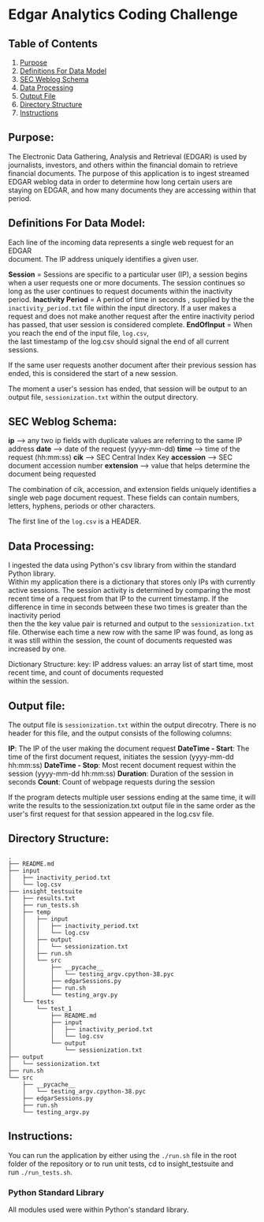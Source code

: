 # Edgar Analytics Coding Challenge

## Table of Contents

1. [Purpose](https://github.com/yohn-dezmon/edgar-analytics#purpose)
2. [Definitions For Data Model](https://github.com/yohn-dezmon/edgar-analytics#definitions-for-data-model)
3. [SEC Weblog Schema](https://github.com/yohn-dezmon/edgar-analytics#sec-weblog-schema)
4. [Data Processing](https://github.com/yohn-dezmon/edgar-analytics#data-processing)
5. [Output File](https://github.com/yohn-dezmon/edgar-analytics#output-file)
6. [Directory Structure](https://github.com/yohn-dezmon/edgar-analytics#directory-structure)
7. [Instructions](https://github.com/yohn-dezmon/edgar-analytics#instructions)

## Purpose:  
The Electronic Data Gathering, Analysis and Retrieval (EDGAR) is used by
journalists, investors, and others within the financial domain to retrieve
financial documents. The purpose of this application is to ingest streamed EDGAR
weblog data in order to determine how long certain users are staying on EDGAR,
and how many documents they are accessing within that period.


## Definitions For Data Model:

Each line of the incoming data represents a single web request for an EDGAR  
document. The IP address uniquely identifies a given user.

**Session** = Sessions are specific to a particular user (IP), a session begins
when a user requests one or more documents. The session continues so long
as the user continues to request documents within the inactivity period.
**Inactivity Period** = A period of time in seconds , supplied by the the  ```inactivity_period.txt``` file within the input directory. If a user makes
a request and does not make another request after the entire inactivity period  
has passed, that user session is considered complete.
**EndOfInput** = When you reach the end of the input file, ```log.csv```,  
the last timestamp of the log.csv should signal the end of all current
sessions.

If the same user requests another document after their previous session has
ended, this is considered the start of a new session.

The moment a user's session has ended, that session will be output to an
output file, ```sessionization.txt``` within the output directory.

## SEC Weblog Schema:

**ip** --> any two ip fields with duplicate values are referring to the same IP address
**date** --> date of the request (yyyy-mm-dd)
**time** --> time of the request (hh:mm:ss)
**cik** --> SEC Central Index Key
**accession** --> SEC document accession number
**extension** --> value that helps determine the document being requested

The combination of cik, accession, and extension fields uniquely identifies a single web page document request. These fields can contain numbers, letters, hyphens, periods or other characters.

The first line of the ```log.csv``` is a HEADER.

## Data Processing:
I ingested the data using Python's csv library from within the standard Python library.  
Within my application there is a dictionary that stores only IPs with currently
active sessions. The session activity is determined by comparing the most recent
time of a request from that IP to the current timestamp. If the difference
in time in seconds between these two times is greater than the inactivity period  
then the the key value pair is returned and output to the ```sessionization.txt```  
file. Otherwise each time a new row with the same IP was found, as long as it was still   within the session, the count of documents requested was increased by one.

Dictionary Structure:
key: IP address
values: an array list of start time, most recent time, and count of documents requested  
within the session.


## Output file:
The output file is ```sessionization.txt``` within the output direcotry.
There is no header for this file, and the output consists of the following columns:

**IP**: The IP of the user making the document request
**DateTime - Start**: The time of the first document request, initiates the session
(yyyy-mm-dd hh:mm:ss)
**DateTime - Stop**: Most recent document request within the session
(yyyy-mm-dd hh:mm:ss)
**Duration**: Duration of the session in seconds
**Count**: Count of webpage requests during the session

If the program detects multiple user sessions ending at the same time, it will
write the results to the sessionization.txt output file in the same order as the  
user's first request for that session appeared in the log.csv file.


## Directory Structure:

```
.
├── README.md
├── input
│   ├── inactivity_period.txt
│   └── log.csv
├── insight_testsuite
│   ├── results.txt
│   ├── run_tests.sh
│   ├── temp
│   │   ├── input
│   │   │   ├── inactivity_period.txt
│   │   │   └── log.csv
│   │   ├── output
│   │   │   └── sessionization.txt
│   │   ├── run.sh
│   │   └── src
│   │       ├── __pycache__
│   │       │   └── testing_argv.cpython-38.pyc
│   │       ├── edgarSessions.py
│   │       ├── run.sh
│   │       └── testing_argv.py
│   └── tests
│       └── test_1
│           ├── README.md
│           ├── input
│           │   ├── inactivity_period.txt
│           │   └── log.csv
│           └── output
│               └── sessionization.txt
├── output
│   └── sessionization.txt
├── run.sh
└── src
    ├── __pycache__
    │   └── testing_argv.cpython-38.pyc
    ├── edgarSessions.py
    ├── run.sh
    └── testing_argv.py

```

## Instructions:

You can run the application by either using the ```./run.sh``` file in the root  
folder of the repository or to run unit tests, cd to insight_testsuite and  
run ```./run_tests.sh```.

### Python Standard Library

All modules used were within Python's standard library.  
